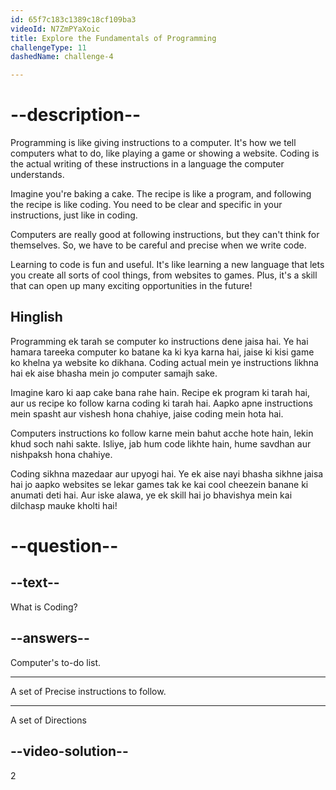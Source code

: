 ```yaml
---
id: 65f7c183c1389c18cf109ba3
videoId: N7ZmPYaXoic
title: Explore the Fundamentals of Programming
challengeType: 11
dashedName: challenge-4

---
```


# --description--
Programming is like giving instructions to a computer. It's how we tell computers what to do, like playing a game or showing a website. Coding is the actual writing of these instructions in a language the computer understands.

Imagine you're baking a cake. The recipe is like a program, and following the recipe is like coding. You need to be clear and specific in your instructions, just like in coding.

Computers are really good at following instructions, but they can't think for themselves. So, we have to be careful and precise when we write code.

Learning to code is fun and useful. It's like learning a new language that lets you create all sorts of cool things, from websites to games. Plus, it's a skill that can open up many exciting opportunities in the future!

<h2>Hinglish</h2>

Programming ek tarah se computer ko instructions dene jaisa hai. Ye hai hamara tareeka computer ko batane ka ki kya karna hai, jaise ki kisi game ko khelna ya website ko dikhana. Coding actual mein ye instructions likhna hai ek aise bhasha mein jo computer samajh sake.

Imagine karo ki aap cake bana rahe hain. Recipe ek program ki tarah hai, aur us recipe ko follow karna coding ki tarah hai. Aapko apne instructions mein spasht aur vishesh hona chahiye, jaise coding mein hota hai.

Computers instructions ko follow karne mein bahut acche hote hain, lekin khud soch nahi sakte. Isliye, jab hum code likhte hain, hume savdhan aur nishpaksh hona chahiye.

Coding sikhna mazedaar aur upyogi hai. Ye ek aise nayi bhasha sikhne jaisa hai jo aapko websites se lekar games tak ke kai cool cheezein banane ki anumati deti hai. Aur iske alawa, ye ek skill hai jo bhavishya mein kai dilchasp mauke kholti hai!

# --question--

## --text--

What is Coding?

## --answers--

Computer's to-do list.

---

A set of Precise instructions to follow.

---

A set of Directions

## --video-solution--

2

